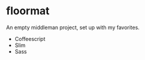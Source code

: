 floormat
========

An empty middleman project, set up with my favorites.

- Coffeescript
- Slim
- Sass
